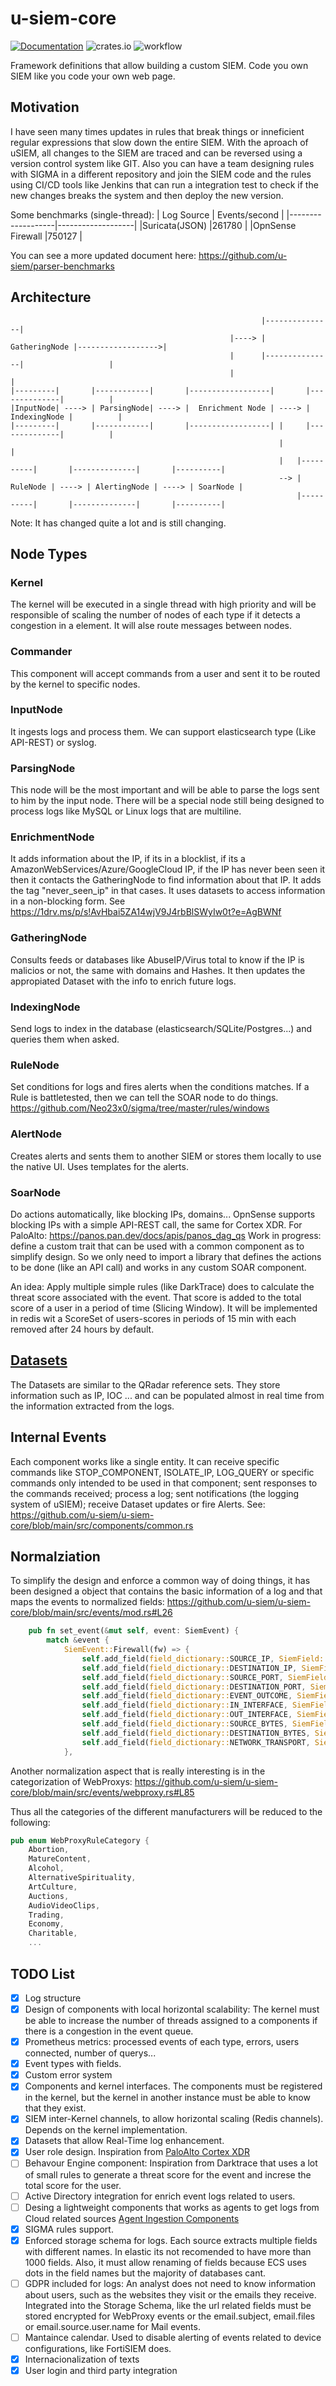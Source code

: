 # u-siem-core
[![Documentation](https://docs.rs/u-siem/badge.svg)](https://docs.rs/u-siem) ![crates.io](https://img.shields.io/crates/v/u-siem.svg) ![workflow](https://github.com/u-siem/u-siem-core/actions/workflows/rust.yml/badge.svg)

Framework definitions that allow building a custom SIEM. Code you own SIEM like you code your own web page.

## Motivation
I have seen many times updates in rules that break things or inneficient regular expressions that slow down the entire SIEM. 
With the aproach of uSIEM, all changes to the SIEM are traced and can be reversed using a version control system like GIT.
Also you can have a team designing rules with SIGMA in a different repository and join the SIEM code and the rules using
CI/CD tools like Jenkins that can run a integration test to check if the new changes breaks the system and then deploy
the new version.

Some benchmarks (single-thread):
| Log Source        | Events/second     |
|-------------------|-------------------|
|Suricata(JSON)     |261780             |
|OpnSense Firewall  |750127             |

You can see a more updated document here: https://github.com/u-siem/parser-benchmarks


## Architecture

```
                                                        |---------------|                
                                                 |----> | GatheringNode |------------------>|
                                                 |      |---------------|                   |
                                                 |                                          |
|---------|       |------------|       |------------------|       |--------------|          |
|InputNode| ----> | ParsingNode| ----> |  Enrichment Node | ----> | IndexingNode |          |
|---------|       |------------|       |------------------| |     |--------------|          |
                                                            |                               |
                                                            |   |----------|       |--------------|       |----------|           
                                                            --> | RuleNode | ----> | AlertingNode | ----> | SoarNode |
                                                                |----------|       |--------------|       |----------|
```
Note: It has changed quite a lot and is still changing.

## Node Types

### Kernel
The kernel will be executed in a single thread with high priority and will be responsible of scaling the number of nodes of each type if it detects a congestion in a element. It will alse route messages between nodes.

### Commander
This component will accept commands from a user and sent it to be routed by the kernel to specific nodes.

### InputNode
It ingests logs and process them.
We can support elasticsearch type (Like API-REST) or syslog.

### ParsingNode
This node will be the most important and will be able to parse the logs sent to him by the input node.
There will be a special node still being designed to process logs like MySQL or Linux logs that are multiline.

### EnrichmentNode
It adds information about the IP, if its in a blocklist, if its a AmazonWebServices/Azure/GoogleCloud IP, if the IP has never been seen it then it contacts the GatheringNode to find information about that IP. It adds the tag "never_seen_ip" in that cases. It uses datasets to access information in a non-blocking form. See https://1drv.ms/p/s!AvHbai5ZA14wjV9J4rbBlSWyIw0t?e=AgBWNf

### GatheringNode
Consults feeds or databases like AbuseIP/Virus total to know if the IP is malicios or not, the same with domains and Hashes. It then updates the appropiated Dataset with the info to enrich future logs.

### IndexingNode
Send logs to index in the database (elasticsearch/SQLite/Postgres...) and queries them when asked.

### RuleNode
Set conditions for logs and fires alerts when the conditions matches.
If a Rule is battletested, then we can tell the SOAR node to do things.
https://github.com/Neo23x0/sigma/tree/master/rules/windows

### AlertNode
Creates alerts and sents them to another SIEM or stores them locally to use the native UI. Uses templates for the alerts.

### SoarNode
Do actions automatically, like blocking IPs, domains...
OpnSense supports blocking IPs with a simple API-REST call, the same for Cortex XDR.
For PaloAlto: https://panos.pan.dev/docs/apis/panos_dag_qs
Work in progress: define a custom trait that can be used with a common component as to simplify design. So we only need to import a library that defines the actions to be done (like an API call) and works in any custom SOAR component.

An idea: Apply multiple simple rules (like DarkTrace) does to calculate the threat score associated with the event. That score is added to the total score of a user in a period of time (Slicing Window). It will be implemented in redis wit a ScoreSet of users-scores in periods of 15 min with each removed after 24 hours by default.

## [Datasets](./src/components/dataset/README.md)

The Datasets are similar to the QRadar reference sets. They store information such as IP, IOC ... and can be populated almost in real time from the information extracted from the logs.

## Internal Events
Each component works like a single entity. It can receive specific commands like STOP_COMPONENT, ISOLATE_IP, LOG_QUERY or specific commands only intended to be used in that component; sent responses to the commands received; process a log; sent notifications (the logging system of uSIEM); receive Dataset updates or fire Alerts. See: https://github.com/u-siem/u-siem-core/blob/main/src/components/common.rs

## Normalziation
To simplify the design and enforce a common way of doing things, it has been designed a object that contains the basic information of a log and that maps the events to normalized fields: https://github.com/u-siem/u-siem-core/blob/main/src/events/mod.rs#L26

```rust
    pub fn set_event(&mut self, event: SiemEvent) {
        match &event {
            SiemEvent::Firewall(fw) => {
                self.add_field(field_dictionary::SOURCE_IP, SiemField::IP(fw.source_ip().clone()));
                self.add_field(field_dictionary::DESTINATION_IP, SiemField::IP(fw.destination_ip().clone()));
                self.add_field(field_dictionary::SOURCE_PORT, SiemField::U32(fw.source_port as u32));
                self.add_field(field_dictionary::DESTINATION_PORT, SiemField::U32(fw.destination_port as u32));
                self.add_field(field_dictionary::EVENT_OUTCOME, SiemField::Text(Cow::Owned(fw.outcome().to_string())));
                self.add_field(field_dictionary::IN_INTERFACE, SiemField::Text(Cow::Owned(fw.in_interface().to_string())));
                self.add_field(field_dictionary::OUT_INTERFACE, SiemField::Text(Cow::Owned(fw.out_interface().to_string())));
                self.add_field(field_dictionary::SOURCE_BYTES, SiemField::U32(fw.out_bytes));
                self.add_field(field_dictionary::DESTINATION_BYTES, SiemField::U32(fw.in_bytes));
                self.add_field(field_dictionary::NETWORK_TRANSPORT, SiemField::Text(Cow::Owned(fw.network_protocol().to_string())));
            },
```
Another normalization aspect that is really interesting is in the categorization of WebProxys: https://github.com/u-siem/u-siem-core/blob/main/src/events/webproxy.rs#L85

Thus all the categories of the different manufacturers will be reduced to the following:
```rust
pub enum WebProxyRuleCategory {
    Abortion,
    MatureContent,
    Alcohol,
    AlternativeSpirituality,
    ArtCulture,
    Auctions,
    AudioVideoClips,
    Trading,
    Economy,
    Charitable,
    ...
```
## TODO List

- [x] Log structure
- [x] Design of components with local horizontal scalability: The kernel must be able to increase the number of threads assigned to a components if there is a congestion in the event queue.
- [x] Prometheus metrics: processed events of each type, errors, users connected, number of querys...
- [x] Event types with fields.
- [x] Custom error system
- [x] Components and kernel interfaces. The components must be registered in the kernel, but the kernel in another instance must be able to know that they exist.
- [x] SIEM inter-Kernel channels, to allow horizontal scaling (Redis channels). Depends on the kernel implementation.
- [x] Datasets that allow Real-Time log enhancement.
- [x] User role design. Inspiration from [PaloAlto Cortex XDR](https://docs.paloaltonetworks.com/cortex/cortex-xdr/cortex-xdr-pro-admin/get-started-with-cortex-xdr-pro/manage-cortex-xdr-roles/administrative-roles.html)
- [ ] Behavour Engine component: Inspiration from Darktrace that uses a lot of small rules to generate a threat score for the event and increse the total score for the user.
- [ ] Active Directory integration for enrich event logs related to users. 
- [ ] Desing a lightweight components that works as agents to get logs from Cloud related sources [Agent Ingestion Components](https://docs.paloaltonetworks.com/cortex/cortex-xdr/cortex-xdr-pro-admin/external-data-ingestion/ingest-authentication-logs-and-data/ingest-authentication-logs-and-data-from-azure-ad.html)
- [x] SIGMA rules support.
- [x] Enforced storage schema for logs. Each source extracts multiple fields with different names. In elastic its not recomended to have more than 1000 fields. Also, it must allow renaming of fields because ECS uses dots in the field names but the majority of databases cant.
- [ ] GDPR included for logs: An analyst does not need to know information about users, such as the websites they visit or the emails they receive. Integrated into the Storage Schema, like the url related fields must be stored encrypted for WebProxy events or the email.subject, email.files or email.source.user.name for Mail events.
- [ ] Mantaince calendar. Used to disable alerting of events related to device configurations, like FortiSIEM does.
- [x] Internacionalization of texts
- [x] User login and third party integration